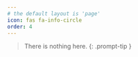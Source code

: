 ```yaml
---
# the default layout is 'page'
icon: fas fa-info-circle
order: 4
---
```


> There is nothing here.
{: .prompt-tip }
